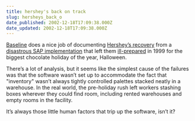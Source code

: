 ```yaml
---
title: hershey's back on track
slug: hersheys_back_o
date_published: 2002-12-18T17:09:38.000Z
date_updated: 2002-12-18T17:09:38.000Z
---
```


[Baseline](/index.php?archives/003466.php) does a nice job of documenting [Hershey’s recovery](http://www.baselinemag.com/article2/0,3959,760615,00.asp) from a [disastrous SAP implementation](/index.php?archives/002664.php) that left them [ill-prepared](/index.php?archives/002645.php) in 1999 for the biggest chocolate holiday of the year, Halloween.

There’s a lot of analysis, but it seems like the simplest cause of the failures was that the software wasn’t set up to accommodate the fact that "inventory" wasn’t always tightly controlled palettes stacked neatly in a warehouse. In the real world, the pre-holiday rush left workers stashing boxes wherever they could find room, including rented warehouses and empty rooms in the facility.

It’s always those little human factors that trip up the software, isn’t it?
